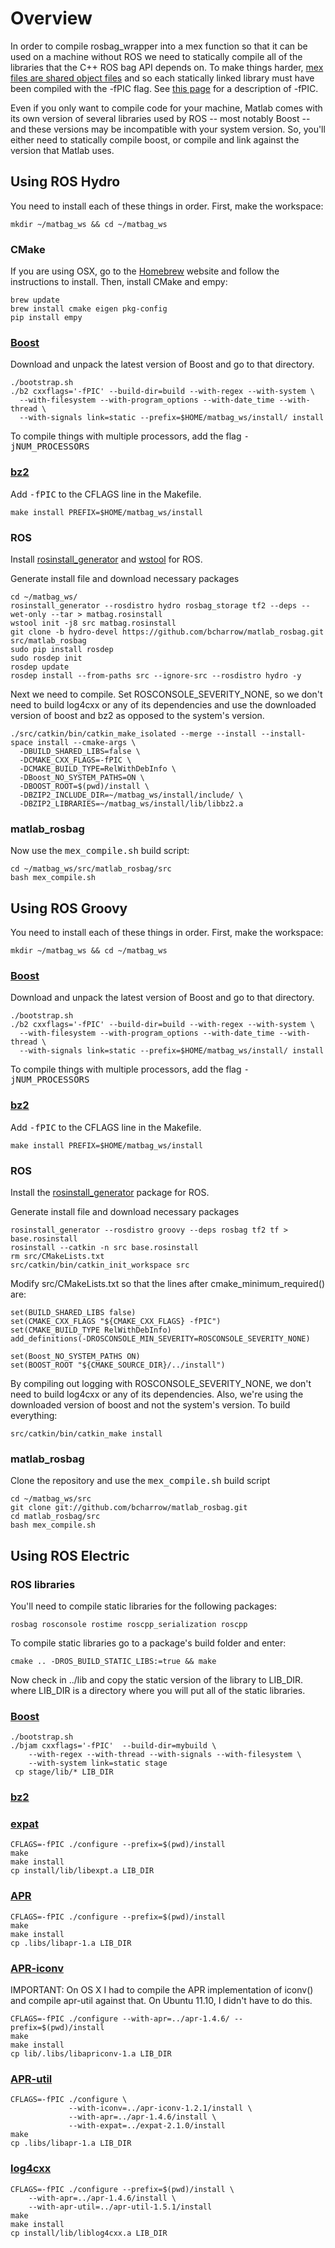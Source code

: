 # Overview

In order to compile rosbag_wrapper into a mex function so that it can be used on a machine without ROS we need to statically compile all of the libraries that the C++ ROS bag API depends on.  To make things harder, [mex files are shared object files](http://www.mathworks.com/help/matlab/matlab_external/troubleshooting-mex-files.html#bsscx2j-1) and so each statically linked library must have been compiled with the -fPIC flag.  See [this page](http://www.gentoo.org/proj/en/base/amd64/howtos/index.xml?part=1&chap=3) for a description of -fPIC.

Even if you only want to compile code for your machine, Matlab comes with its own version of several libraries used by ROS -- most notably Boost -- and these versions may be incompatible with your system version.  So, you'll either need to statically compile boost, or compile and link against the version that Matlab uses.

## Using ROS Hydro
You need to install each of these things in order.  First, make the workspace:

    mkdir ~/matbag_ws && cd ~/matbag_ws

### CMake
If you are using OSX, go to the [Homebrew](http://brew.sh) website and follow the instructions to install.  Then, install CMake and empy:

    brew update
    brew install cmake eigen pkg-config
    pip install empy

### [Boost](http://www.boost.org/users/download/)
Download and unpack the latest version of Boost and go to that directory.

    ./bootstrap.sh
    ./b2 cxxflags='-fPIC' --build-dir=build --with-regex --with-system \
      --with-filesystem --with-program_options --with-date_time --with-thread \
      --with-signals link=static --prefix=$HOME/matbag_ws/install/ install

To compile things with multiple processors, add the flag <tt>-jNUM_PROCESSORS</tt>

### [bz2](http://www.bzip.org/downloads.html)

Add <tt>-fPIC</tt> to the CFLAGS line in the Makefile.

    make install PREFIX=$HOME/matbag_ws/install

### ROS
Install [rosinstall_generator](http://wiki.ros.org/rosinstall_generator#Installation) and [wstool](http://wiki.ros.org/wstool#Installation) for ROS.

Generate install file and download necessary packages

    cd ~/matbag_ws/
    rosinstall_generator --rosdistro hydro rosbag_storage tf2 --deps --wet-only --tar > matbag.rosinstall
    wstool init -j8 src matbag.rosinstall
    git clone -b hydro-devel https://github.com/bcharrow/matlab_rosbag.git src/matlab_rosbag
    sudo pip install rosdep
    sudo rosdep init
    rosdep update
    rosdep install --from-paths src --ignore-src --rosdistro hydro -y

Next we need to compile.  Set ROSCONSOLE_SEVERITY_NONE, so we don't need to build log4cxx or any of its dependencies and use the downloaded version of boost and bz2 as opposed to the system's version.

    ./src/catkin/bin/catkin_make_isolated --merge --install --install-space install --cmake-args \
      -DBUILD_SHARED_LIBS=false \
      -DCMAKE_CXX_FLAGS=-fPIC \
      -DCMAKE_BUILD_TYPE=RelWithDebInfo \
      -DBoost_NO_SYSTEM_PATHS=ON \
      -DBOOST_ROOT=$(pwd)/install \
      -DBZIP2_INCLUDE_DIR=~/matbag_ws/install/include/ \
      -DBZIP2_LIBRARIES=~/matbag_ws/install/lib/libbz2.a

### matlab_rosbag
Now use the <tt>mex_compile.sh</tt> build script:

    cd ~/matbag_ws/src/matlab_rosbag/src
    bash mex_compile.sh

## Using ROS Groovy
You need to install each of these things in order.  First, make the workspace:

    mkdir ~/matbag_ws && cd ~/matbag_ws

### [Boost](http://www.boost.org/users/download/)
Download and unpack the latest version of Boost and go to that directory.

    ./bootstrap.sh
    ./b2 cxxflags='-fPIC' --build-dir=build --with-regex --with-system \
      --with-filesystem --with-program_options --with-date_time --with-thread \
      --with-signals link=static --prefix=$HOME/matbag_ws/install/ install

To compile things with multiple processors, add the flag <tt>-jNUM_PROCESSORS</tt>

### [bz2](http://www.bzip.org/downloads.html)

Add <tt>-fPIC</tt> to the CFLAGS line in the Makefile.

    make install PREFIX=$HOME/matbag_ws/install

### ROS
Install the [rosinstall_generator](http://wiki.ros.org/rosinstall_generator#Installation) package for ROS.

Generate install file and download necessary packages

    rosinstall_generator --rosdistro groovy --deps rosbag tf2 tf > base.rosinstall
    rosinstall --catkin -n src base.rosinstall
    rm src/CMakeLists.txt
    src/catkin/bin/catkin_init_workspace src

Modify src/CMakeLists.txt so that the lines after cmake_minimum_required() are:

    set(BUILD_SHARED_LIBS false)
    set(CMAKE_CXX_FLAGS "${CMAKE_CXX_FLAGS} -fPIC")
    set(CMAKE_BUILD_TYPE RelWithDebInfo)
    add_definitions(-DROSCONSOLE_MIN_SEVERITY=ROSCONSOLE_SEVERITY_NONE)

    set(Boost_NO_SYSTEM_PATHS ON)
    set(BOOST_ROOT "${CMAKE_SOURCE_DIR}/../install")

By compiling out logging with ROSCONSOLE_SEVERITY_NONE, we don't need to build log4cxx or any of its dependencies.  Also, we're using the downloaded version of boost and not the system's version.  To build everything:

    src/catkin/bin/catkin_make install

### matlab_rosbag
Clone the repository and use the <tt>mex_compile.sh</tt> build script

    cd ~/matbag_ws/src
    git clone git://github.com/bcharrow/matlab_rosbag.git
    cd matlab_rosbag/src
    bash mex_compile.sh


## Using ROS Electric

### ROS libraries

You'll need to compile static libraries for the following packages:

    rosbag rosconsole rostime roscpp_serialization roscpp

To compile static libraries go to a package's build folder and enter:

    cmake .. -DROS_BUILD_STATIC_LIBS:=true && make

Now check in ../lib and copy the static version of the library to LIB_DIR.
where LIB_DIR is a directory where you will put all of the static libraries.

### [Boost](http://www.boost.org/users/download/)

    ./bootstrap.sh
    ./bjam cxxflags='-fPIC'  --build-dir=mybuild \
        --with-regex --with-thread --with-signals --with-filesystem \
        --with-system link=static stage
     cp stage/lib/* LIB_DIR

### [bz2](http://www.bzip.org/downloads.html)

### [expat](http://sourceforge.net/projects/expat/)
    CFLAGS=-fPIC ./configure --prefix=$(pwd)/install
    make
    make install
    cp install/lib/libexpt.a LIB_DIR

### [APR](http://apr.apache.org/download.cgi)
    CFLAGS=-fPIC ./configure --prefix=$(pwd)/install
    make
    make install
    cp .libs/libapr-1.a LIB_DIR

### [APR-iconv](http://apr.apache.org/download.cgi)

IMPORTANT: On OS X I had to compile the APR implementation of iconv() and compile apr-util against that.  On Ubuntu 11.10, I didn't have to do this.


    CFLAGS=-fPIC ./configure --with-apr=../apr-1.4.6/ --prefix=$(pwd)/install
    make
    make install
    cp lib/.libs/libapriconv-1.a LIB_DIR

### [APR-util](http://apr.apache.org/download.cgi)

    CFLAGS=-fPIC ./configure \
                 --with-iconv=../apr-iconv-1.2.1/install \
                 --with-apr=../apr-1.4.6/install \
                 --with-expat=../expat-2.1.0/install
    make
    cp .libs/libapr-1.a LIB_DIR

### [log4cxx](http://logging.apache.org/log4cxx/download.html)

    CFLAGS=-fPIC ./configure --prefix=$(pwd)/install \
        --with-apr=../apr-1.4.6/install \
        --with-apr-util=../apr-util-1.5.1/install
    make
    make install
    cp install/lib/liblog4cxx.a LIB_DIR
